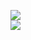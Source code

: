 [![](https://img.shields.io/badge/Made%20With-Github%20Spray-lightgrey.svg?style=for-the-badge&logo=github)](https://github.com/Annihil/github-spray#18669)  
[![](https://i.imgur.com/2DrTn0Z.gif)](https://github.com/Annihil/github-spray)